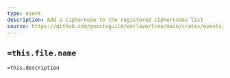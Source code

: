 ```yaml
---
type: event
description: Add a ciphernode to the registered ciphernodes list
source: https://github.com/gnosisguild/enclave/tree/main/crates/events/src/enclave_event/ciphernode_added.rs
---
```


## `=this.file.name`

`=this.description`
